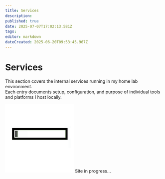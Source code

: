 ```yaml
---
title: Services
description: 
published: true
date: 2025-07-07T17:02:13.581Z
tags: 
editor: markdown
dateCreated: 2025-06-20T09:53:45.967Z
---
```


# Services

This section covers the internal services running in my home lab environment.  
Each entry documents setup, configuration, and purpose of individual tools and platforms I host locally.

![loading-progress-bar.gif](/general/loading-progress-bar.gif)
Site in progress...
